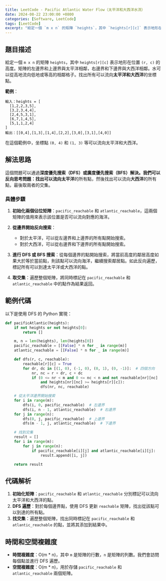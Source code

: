 ```yaml
---
title: LeetCode - Pacific Atlantic Water Flow（太平洋和大西洋水流）
date: 2024-08-22 23:00:00 +0800
categories: [Software, LeetCode]
tags: [LeetCode] 
excerpt: "給定一個 `m x n` 的矩陣 `heights`，其中 `heights[r][c]` 表示地形在位置 `(r, c)` 的高度。矩陣的左邊界和上邊界與太平洋相鄰，右邊界和下邊界與大西洋相鄰。水可以從高地流向低地或等高的相鄰格子。找出所有可以流向**太平洋和大西洋**的坐標點"
---
```


## 題目描述
給定一個 `m x n` 的矩陣 `heights`，其中 `heights[r][c]` 表示地形在位置 `(r, c)` 的高度。矩陣的左邊界和上邊界與太平洋相鄰，右邊界和下邊界與大西洋相鄰。水可以從高地流向低地或等高的相鄰格子。找出所有可以流向**太平洋和大西洋**的坐標點。

**範例**：

```
輸入：heights = [
  [1,2,2,3,5],
  [3,2,3,4,4],
  [2,4,5,3,1],
  [6,7,1,4,5],
  [5,1,1,2,4]
]
輸出：[[0,4],[1,3],[1,4],[2,2],[3,0],[3,1],[4,0]]
```

在這個範例中，坐標點 `(0, 4)` 和 `(1, 3)` 等可以流向太平洋和大西洋。

## 解法思路
這個問題可以通過**深度優先搜索（DFS）或廣度優先搜索（BFS）**解決。我們可以反向思考問題：找出可以流向**太平洋**的所有點，然後找出可以流向**大西洋**的所有點，最後取兩者的交集。

### 具體步驟
1. **初始化兩個佔位矩陣**：`pacific_reachable` 和 `atlantic_reachable`，這兩個矩陣的值用來表示該位置是否可以流向對應的海洋。

2. **從邊界開始反向搜索**：
   - 對於太平洋，可以從左邊界和上邊界的所有點開始搜索。
   - 對於大西洋，可以從右邊界和下邊界的所有點開始搜索。
   
3. **進行 DFS 或 BFS 搜索**：從每個邊界的點開始搜索，將當前高度的鄰居高度如果大於等於當前點，則該點可以流向海洋，繼續搜索鄰居點。如此反向遍歷，標記所有可以到達太平洋或大西洋的點。

4. **取交集**：遍歷整個矩陣，將同時標記在 `pacific_reachable` 和 `atlantic_reachable` 中的點作為結果返回。

## 範例代碼

以下是使用 DFS 的 Python 實現：

```python
def pacificAtlantic(heights):
    if not heights or not heights[0]:
        return []

    m, n = len(heights), len(heights[0])
    pacific_reachable = [[False] * n for _ in range(m)]
    atlantic_reachable = [[False] * n for _ in range(m)]

    def dfs(r, c, reachable):
        reachable[r][c] = True
        for dr, dc in [(1, 0), (-1, 0), (0, 1), (0, -1)]:  # 四個方向
            nr, nc = r + dr, c + dc
            if (0 <= nr < m and 0 <= nc < n and not reachable[nr][nc]
                and heights[nr][nc] >= heights[r][c]):
                dfs(nr, nc, reachable)

    # 從太平洋邊界開始搜索
    for i in range(m):
        dfs(i, 0, pacific_reachable)  # 左邊界
        dfs(i, n - 1, atlantic_reachable)  # 右邊界
    for j in range(n):
        dfs(0, j, pacific_reachable)  # 上邊界
        dfs(m - 1, j, atlantic_reachable)  # 下邊界

    # 找到交集
    result = []
    for i in range(m):
        for j in range(n):
            if pacific_reachable[i][j] and atlantic_reachable[i][j]:
                result.append([i, j])

    return result
```

## 代碼解析
1. **初始化矩陣**：`pacific_reachable` 和 `atlantic_reachable` 分別標記可以流向太平洋和大西洋的點。
2. **DFS 遍歷**：對於每個邊界點，使用 DFS 更新 `reachable` 矩陣，找出從該點可以到達的所有點。
3. **找交集**：遍歷整個矩陣，找出同時標記在 `pacific_reachable` 和 `atlantic_reachable` 的點，並將其添加到結果中。

## 時間和空間複雜度
- **時間複雜度**：O(m * n)，其中 `m` 是矩陣的行數，`n` 是矩陣的列數。我們會訪問每個點並進行 DFS 遍歷。
- **空間複雜度**：O(m * n)，用於存儲 `pacific_reachable` 和 `atlantic_reachable` 兩個矩陣。
